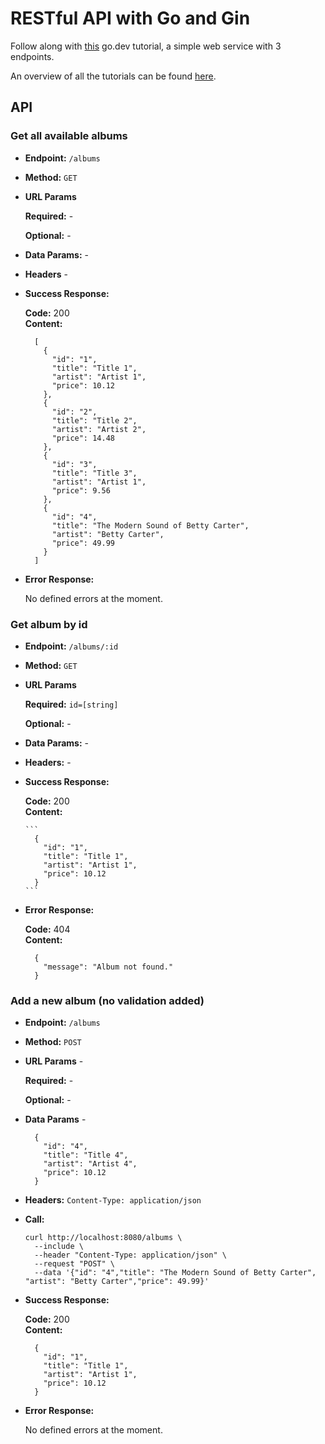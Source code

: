 # RESTful API with Go and Gin

Follow along with [this](https://go.dev/doc/tutorial/web-service-gin) go.dev tutorial, a simple web service with 3 endpoints.

An overview of all the tutorials can be found [here](../../..).

## API

### Get all available albums

* **Endpoint:** `/albums`

* **Method:** `GET`

* **URL Params**

  **Required:** -

  **Optional:** -

* **Data Params:** -

* **Headers** - 

* **Success Response:**

  **Code:** 200 <br />
  **Content:**

    ```
      [
        {
          "id": "1",
          "title": "Title 1",
          "artist": "Artist 1",
          "price": 10.12
        },
        {
          "id": "2",
          "title": "Title 2",
          "artist": "Artist 2",
          "price": 14.48
        },
        {
          "id": "3",
          "title": "Title 3",
          "artist": "Artist 1",
          "price": 9.56
        },
        {
          "id": "4",
          "title": "The Modern Sound of Betty Carter",
          "artist": "Betty Carter",
          "price": 49.99
        }
      ]
    ```

* **Error Response:**

  No defined errors at the moment.

### Get album by id

* **Endpoint:** `/albums/:id`

* **Method:** `GET`

* **URL Params**

  **Required:** `id=[string]`

  **Optional:** -

* **Data Params:** -

* **Headers:** -

* **Success Response:**

    **Code:** 200 <br />
    **Content:**

      ```
        {
          "id": "1",
          "title": "Title 1",
          "artist": "Artist 1",
          "price": 10.12
        }
      ```

* **Error Response:**

  **Code:** 404 <br />
  **Content:**

    ```
      {
        "message": "Album not found."
      }
    ```

### Add a new album (no validation added)

* **Endpoint:** `/albums`

* **Method:** `POST`

* **URL Params** -

  **Required:** -

  **Optional:** -

* **Data Params** -

  ```
    {
      "id": "4",
      "title": "Title 4",
      "artist": "Artist 4",
      "price": 10.12
    }
  ```
  
* **Headers:** `Content-Type: application/json`

* **Call:**

  ```
  curl http://localhost:8080/albums \
    --include \ 
    --header "Content-Type: application/json" \
    --request "POST" \
    --data '{"id": "4","title": "The Modern Sound of Betty Carter", "artist": "Betty Carter","price": 49.99}'
  ```

* **Success Response:**

  **Code:** 200 <br />
  **Content:**

    ```
      {
        "id": "1",
        "title": "Title 1",
        "artist": "Artist 1",
        "price": 10.12
      }
    ```

* **Error Response:**

  No defined errors at the moment.